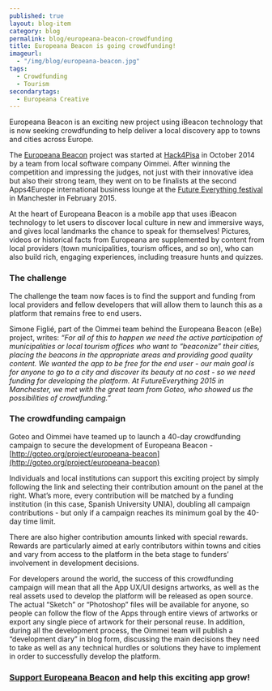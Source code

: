 ```yaml
---
published: true
layout: blog-item
category: blog
permalink: blog/europeana-beacon-crowdfunding
title: Europeana Beacon is going crowdfunding!
imageurl: 
  - "/img/blog/europeana-beacon.jpg"
tags: 
  - Crowdfunding
  - Tourism
secondarytags:
  - Europeana Creative
---
```

Europeana Beacon is an exciting new project using iBeacon technology that is now seeking crowdfunding to help deliver a local discovery app to towns and cities across Europe.

The [Europeana Beacon](http://www.europeanabeacon.com/) project was started at [Hack4Pisa](http://www.eventbrite.it/e/hack4pisa-registration-12152387117) in October 2014 by a team from local software company Oimmei. After winning the competition and impressing the judges, not just with their innovative idea but also their strong team, they went on to be finalists at the second Apps4Europe international business lounge at the [Future Everything festival](http://futureeverything.org/) in Manchester in February 2015.

At the heart of Europeana Beacon is a mobile app that uses iBeacon technology to let users to discover local culture in new and immersive ways, and gives local landmarks the chance to speak for themselves! Pictures, videos or historical facts from Europeana are supplemented by content from local providers (town municipalities, tourism offices, and so on), who can also build rich, engaging experiences, including treasure hunts and quizzes.

### The challenge

The challenge the team now faces is to find the support and funding from local providers and fellow developers that will allow them to launch this as a platform that remains free to end users.

Simone Figlié, part of the Oimmei team behind the Europeana Beacon (eBe) project, writes:
*“For all of this to happen we need the active participation of municipalities or local tourism offices who want to “beaconize” their cities, placing the beacons in the appropriate areas and providing good quality content. We wanted the app to be free for the end user - our main goal is for anyone to go to a city and discover its beauty at no cost - so we need funding for developing the platform. At FutureEverything 2015 in Manchester, we met with the great team from Goteo, who showed us the possibilities of crowdfunding.”*

### The crowdfunding campaign

Goteo and Oimmei have teamed up to launch a 40-day crowdfunding campaign to secure the development of Europeana Beacon -  [http://goteo.org/project/europeana-beacon](http://goteo.org/project/europeana-beacon)

Individuals and local institutions can support this exciting project by simply following the link and selecting their contribution amount on the panel at the right. What’s more, every contribution will be matched by a funding institution (in this case, Spanish University UNIA), doubling all campaign contributions - but only if a campaign reaches its minimum goal by the 40-day time limit. 

There are also higher contribution amounts linked with special rewards. Rewards are particularly aimed at early contributors within towns and cities and vary from access to the platform in the beta stage to funders’ involvement in development decisions. 

For developers around the world, the success of this crowdfunding campaign will mean that all the App UX/UI designs artworks, as well as the real assets used to develop the platform will be released as open source. The actual “Sketch” or “Photoshop” files will be available for anyone, so people can follow the flow of the Apps through entire views of artworks or export any single piece of artwork for their personal reuse. In addition, during all the development process, the Oimmei team will publish a “development diary” in blog form, discussing the main decisions they need to take as well as any technical hurdles or solutions they have to implement in order to successfully develop the platform.

### [Support Europeana Beacon](http://goteo.org/project/europeana-beacon) and help this exciting app grow!
